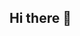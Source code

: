 ## Hi there 👋

<!--
# Hello, I'm Saeed Moosivand 👋

I'm a **Computer Science student at Aston University** with a keen interest in **Artificial Intelligence**, **web development**, and **programming**. I'm always eager to learn new technologies and develop my skills in coding and problem-solving.

## 🚀 About Me
- 🎓 Currently studying **Computer Science** with a focus on **AI** and **software development** at **Aston University**.
- 💻 I enjoy exploring new programming languages and frameworks, with experience in **Java**, **Python**,  **JavaScript** ,**C++**, and **C#**.
- 🌱 I'm actively learning about **AI**, **Machine Learning**, and **Data Science**.
- 🔗 Check out my projects and repositories to see what I'm working on!

## 📫 How to reach me:
- ✉️ [Email](mailto:240169451@aston.ac.uk) (Student email)
- 🌐 [LinkedIn](https://www.linkedin.com/in/saeedmoosivand)
- 💼 [GitHub](https://github.com/saeed-moo)

---

### 🔧 Technologies & Tools
![Java](https://img.shields.io/badge/Java-ED8B00?style=for-the-badge&logo=java&logoColor=white)
![HTML](https://img.shields.io/badge/HTML-E34F26?style=for-the-badge&logo=html5&logoColor=white)
![CSS](https://img.shields.io/badge/CSS-1572B6?style=for-the-badge&logo=css3&logoColor=white)

---

⭐ Check out my repositories and feel free to collaborate!

-->
